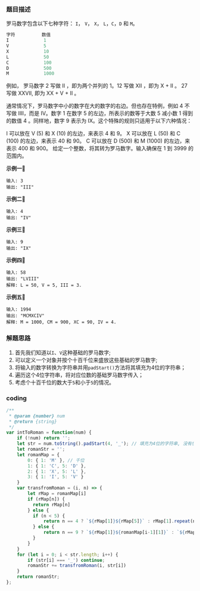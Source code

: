 ### 题目描述

 罗马数字包含以下七种字符： `I`， `V`， `X`， `L`，`C`，`D` 和 `M`。 

```javascript
字符          数值
I             1
V             5
X             10
L             50
C             100
D             500
M             1000
```

例如， 罗马数字 2 写做 II ，即为两个并列的 1。12 写做 XII ，即为 X + II 。 27 写做  XXVII, 即为 XX + V + II 。

通常情况下，罗马数字中小的数字在大的数字的右边。但也存在特例，例如 4 不写做 IIII，而是 IV。数字 1 在数字 5 的左边，所表示的数等于大数 5 减小数 1 得到的数值 4 。同样地，数字 9 表示为 IX。这个特殊的规则只适用于以下六种情况：

I 可以放在 V (5) 和 X (10) 的左边，来表示 4 和 9。
X 可以放在 L (50) 和 C (100) 的左边，来表示 40 和 90。 
C 可以放在 D (500) 和 M (1000) 的左边，来表示 400 和 900。
给定一个整数，将其转为罗马数字。输入确保在 1 到 3999 的范围内。

**示例一🌰**

```
输入: 3
输出: "III"
```

**示例二🌰**

```
输入: 4
输出: "IV"
```

**示例三🌰**

```
输入: 9
输出: "IX"
```

**示例四🌰**

```
输入: 58
输出: "LVIII"
解释: L = 50, V = 5, III = 3.
```

**示例五🌰**

```
输入: 1994
输出: "MCMXCIV"
解释: M = 1000, CM = 900, XC = 90, IV = 4.
```

### 解题思路

1. 首先我们知道以`I`、`V`这种基础的罗马数字;
2. 可以定义一个对象并按个十百千位来盛放这些基础的罗马数字;
3. 将输入的数字转换为字符串并用`padStart()`方法将其填充为4位的字符串；
4. 遍历这个4位字符串，将对应位数的基础罗马数字传入；
5. 考虑个十百千位的数大于`5`和小于`5`的情况。

### coding

```javascript
/**
 * @param {number} num
 * @return {string}
 */
var intToRoman = function(num) {
    if (!num) return '';
    let str = num.toString().padStart(4, '_'); // 填充为4位的字符串, 没有位数的地方用_代替
    let romanStr = '';
    let romanMap = {
        0: { 1: 'M' }, // 千位
        1: { 1: 'C', 5: 'D' },
        2: { 1: 'X', 5: 'L' },
        3: { 1: 'I', 5: 'V' }
    }
    var transfromRoman = (i, n) => {
        let rMap = romanMap[i]
        if (rMap[n]) {
          return rMap[n]
        } else {
          if (n < 5) {
              return n == 4 ? `${rMap[1]}${rMap[5]}` : rMap[1].repeat(n);
          } else {
              return n == 9 ? `${rMap[1]}${romanMap[i-1][1]}` : `${rMap[5]}${rMap[1].repeat(n-5)}`;
          }
        }
    }
    for (let i = 0; i < str.length; i++) {
        if (str[i] === '_') continue;
        romanStr += transfromRoman(i, str[i])
    }
    return romanStr;
};
```

